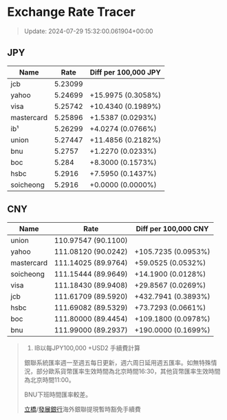 # Exchange Rate Tracer

> Update: 2024-07-29 15:32:00.061904+00:00

## JPY

| Name       |    Rate | Diff per 100,000 JPY   |
|------------|---------|------------------------|
| jcb        | 5.23099 |                        |
| yahoo      | 5.24699 | +15.9975 (0.3058%)     |
| visa       | 5.25742 | +10.4340 (0.1989%)     |
| mastercard | 5.25896 | +1.5387 (0.0293%)      |
| ib¹        | 5.26299 | +4.0274 (0.0766%)      |
| union      | 5.27447 | +11.4856 (0.2182%)     |
| bnu        | 5.2757  | +1.2270 (0.0233%)      |
| boc        | 5.284   | +8.3000 (0.1573%)      |
| hsbc       | 5.2916  | +7.5950 (0.1437%)      |
| soicheong  | 5.2916  | +0.0000 (0.0000%)      |

## CNY

| Name       | Rate                | Diff per 100,000 CNY   |
|------------|---------------------|------------------------|
| union      | 110.97547	(90.1100) |                        |
| yahoo      | 111.08120	(90.0242) | +105.7235 (0.0953%)    |
| mastercard | 111.14025	(89.9764) | +59.0525 (0.0532%)     |
| soicheong  | 111.15444	(89.9649) | +14.1900 (0.0128%)     |
| visa       | 111.18430	(89.9408) | +29.8567 (0.0269%)     |
| jcb        | 111.61709	(89.5920) | +432.7941 (0.3893%)    |
| hsbc       | 111.69082	(89.5329) | +73.7293 (0.0661%)     |
| boc        | 111.80000	(89.4454) | +109.1800 (0.0978%)    |
| bnu        | 111.99000	(89.2937) | +190.0000 (0.1699%)    |


> 1. IB以每JPY100,000 +USD2 手續費計算
>
> 銀聯系統匯率週一至週五每日更新，週六周日延用週五匯率。如無特殊情況，部分歐系貨幣匯率生效時間為北京時間16:30，其他貨幣匯率生效時間為北京時間11:00。
>
> BNU下班時間匯率較差。
>
> [立橋](https://www.wlbank.com.mo/uploads/ueditor/file/20181211/1544536513900230.pdf)/[發展銀行](https://www.mdb.com.mo/Service_Charges_20230728.pdf)海外銀聯提現暫時豁免手續費


